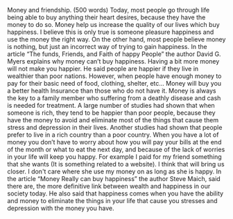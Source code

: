 Money and friendship. (500 words)
Today, most people go through life being able to buy anything their heart desires, because they have the money to do so. Money help us increase the quality of our lives which buy happiness. I believe this is only true is someone pleasure happiness and use the money the right way. On the other hand, most people believe money is nothing, but just an incorrect way of trying to gain happiness. In the article “The funds, Friends, and Faith of happy People” the author David G. Myers explains why money can’t buy happiness. Having a bit more money will not make you happier. He said people are happier if they live in wealthier than poor nations. However, when people have enough money to pay for their basic need of food, clothing, shelter, etc...
Money will buy you a better health Insurance than those who do not have it. Money is always the key to a family member who suffering from a deathly disease and cash is needed for treatment. A large number of studies had shown that when someone is rich, they tend to be happier than poor people, because they have the money to avoid and eliminate most of the things that cause them stress and depression in their lives. Another studies had shown that people prefer to live in a rich country than a poor country. When you have a lot of money you don’t have to worry about how you will pay your bills at the end of the month or what to eat the next day, and because of the lack of worries in your life will keep you happy.
For example I paid for my friend something that she wants (It is something related to a website).  I think that will bring us closer.  I don't care where she use my money on as long as she is happy.
In the article “Money Really can buy happiness” the author Steve Maich, said there are, the more definitive link between wealth and happiness in our society today. He also said that happiness comes when you have the ability and money to eliminate the things in your life that cause you stresses and depression with the money you have.